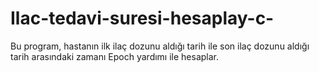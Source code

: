 # Ilac-tedavi-suresi-hesaplay-c-
Bu program, hastanın ilk ilaç dozunu aldığı tarih ile son ilaç dozunu aldığı tarih arasındaki zamanı Epoch yardımı ile hesaplar.
